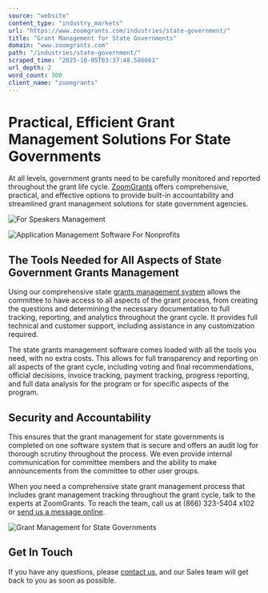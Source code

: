 ```yaml
---
source: "website"
content_type: "industry_markets"
url: "https://www.zoomgrants.com/industries/state-government/"
title: "Grant Management for State Governments"
domain: "www.zoomgrants.com"
path: "/industries/state-government/"
scraped_time: "2025-10-05T03:37:48.586661"
url_depth: 2
word_count: 300
client_name: "zoomgrants"
---
```


# Practical, Efficient Grant Management Solutions For State Governments

At all levels, government grants need to be carefully monitored and reported throughout the grant life cycle. [ZoomGrants](https://www.zoomgrants.com/) offers comprehensive, practical, and effective options to provide built-in accountability and streamlined grant management solutions for state government agencies.

![For Speakers Management](https://www.zoomgrants.com/wp-content/uploads/2023/07/male-speaker-giving-presentation-hall-university-workshop-audience-conference-hall.jpg)

![Application Management Software For Nonprofits](https://www.zoomgrants.com/wp-content/uploads/2023/05/john-schnobrich-yFbyvpEGHFQ-unsplash.jpg)

## The Tools Needed for All Aspects of State Government Grants Management

Using our comprehensive state [grants management system](https://www.zoomgrants.com/grant-management-system/) allows the committee to have access to all aspects of the grant process, from creating the questions and determining the necessary documentation to full tracking, reporting, and analytics throughout the grant cycle. It provides full technical and customer support, including assistance in any customization required.

The state grants management software comes loaded with all the tools you need, with no extra costs. This allows for full transparency and reporting on all aspects of the grant cycle, including voting and final recommendations, official decisions, invoice tracking, payment tracking, progress reporting, and full data analysis for the program or for specific aspects of the program.

## Security and Accountability

This ensures that the grant management for state governments is completed on one software system that is secure and offers an audit log for thorough scrutiny throughout the process. We even provide internal communication for committee members and the ability to make announcements from the committee to other user groups.

When you need a comprehensive state grant management process that includes grant management tracking throughout the grant cycle, talk to the experts at ZoomGrants. To reach the team, call us at (866) 323-5404 x102 or [send us a message online](https://www.zoomgrants.com/about-us/contact-sales/).

![Grant Management for State Governments](https://www.zoomgrants.com/wp-content/uploads/2023/05/pexels-kindel-media-7688164-1.jpg)

## Get In Touch

If you have any questions, please [contact us](https://www.zoomgrants.com/about-us/contact-sales/), and our Sales team will get back to you as soon as possible.